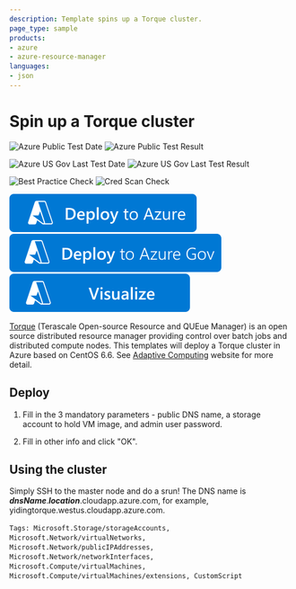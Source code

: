 ```yaml
---
description: Template spins up a Torque cluster.
page_type: sample
products:
- azure
- azure-resource-manager
languages:
- json
---
```

# Spin up a Torque cluster

![Azure Public Test Date](https://azurequickstartsservice.blob.core.windows.net/badges/application-workloads/torque/torque-cluster/PublicLastTestDate.svg)
![Azure Public Test Result](https://azurequickstartsservice.blob.core.windows.net/badges/application-workloads/torque/torque-cluster/PublicDeployment.svg)

![Azure US Gov Last Test Date](https://azurequickstartsservice.blob.core.windows.net/badges/application-workloads/torque/torque-cluster/FairfaxLastTestDate.svg)
![Azure US Gov Last Test Result](https://azurequickstartsservice.blob.core.windows.net/badges/application-workloads/torque/torque-cluster/FairfaxDeployment.svg)

![Best Practice Check](https://azurequickstartsservice.blob.core.windows.net/badges/application-workloads/torque/torque-cluster/BestPracticeResult.svg)
![Cred Scan Check](https://azurequickstartsservice.blob.core.windows.net/badges/application-workloads/torque/torque-cluster/CredScanResult.svg)

[![Deploy To Azure](https://raw.githubusercontent.com/Azure/azure-quickstart-templates/master/1-CONTRIBUTION-GUIDE/images/deploytoazure.svg?sanitize=true)](https://portal.azure.com/#create/Microsoft.Template/uri/https%3A%2F%2Fraw.githubusercontent.com%2FAzure%2Fazure-quickstart-templates%2Fmaster%2Fapplication-workloads%2Ftorque%2Ftorque-cluster%2Fazuredeploy.json)
[![Deploy To Azure US Gov](https://raw.githubusercontent.com/Azure/azure-quickstart-templates/master/1-CONTRIBUTION-GUIDE/images/deploytoazuregov.svg?sanitize=true)](https://portal.azure.us/#create/Microsoft.Template/uri/https%3A%2F%2Fraw.githubusercontent.com%2FAzure%2Fazure-quickstart-templates%2Fmaster%2Fapplication-workloads%2Ftorque%2Ftorque-cluster%2Fazuredeploy.json)
[![Visualize](https://raw.githubusercontent.com/Azure/azure-quickstart-templates/master/1-CONTRIBUTION-GUIDE/images/visualizebutton.svg?sanitize=true)](http://armviz.io/#/?load=https%3A%2F%2Fraw.githubusercontent.com%2FAzure%2Fazure-quickstart-templates%2Fmaster%2Fapplication-workloads%2Ftorque%2Ftorque-cluster%2Fazuredeploy.json)

<a href="http://www.adaptivecomputing.com/products/open-source/torque/">Torque</a> (Terascale Open-source Resource and QUEue Manager) is an open source distributed resource manager providing control over batch jobs and distributed compute nodes. This templates will deploy a Torque cluster in Azure based on CentOS 6.6. See <a href="http://docs.adaptivecomputing.com/torque/5-1-0/help.htm">Adaptive Computing</a> website for more detail.

## Deploy

1. Fill in the 3 mandatory parameters - public DNS name, a storage account to hold VM image, and admin user password.

2. Fill in other info and click "OK".

## Using the cluster

Simply SSH to the master node and do a srun! The DNS name is _**dnsName**_._**location**_.cloudapp.azure.com, for example, yidingtorque.westus.cloudapp.azure.com.

`Tags: Microsoft.Storage/storageAccounts, Microsoft.Network/virtualNetworks, Microsoft.Network/publicIPAddresses, Microsoft.Network/networkInterfaces, Microsoft.Compute/virtualMachines, Microsoft.Compute/virtualMachines/extensions, CustomScript`
